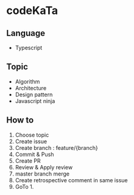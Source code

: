 # codeKaTa

## Language
- Typescript

## Topic
- Algorithm
- Architecture
- Design pattern
- Javascript ninja

## How to
1. Choose topic
2. Create issue
3. Create branch : feature/{branch}
4. Commit & Push
5. Create PR
6. Review & Apply review
7. master branch merge
8. Create retrospective comment in same issue
9. GoTo 1.
